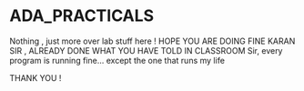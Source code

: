 # ADA_PRACTICALS
Nothing , just more over lab stuff here !
HOPE YOU ARE DOING FINE KARAN SIR , ALREADY DONE WHAT YOU HAVE TOLD IN CLASSROOM
Sir, every program is running fine… except the one that runs my life


THANK YOU !
